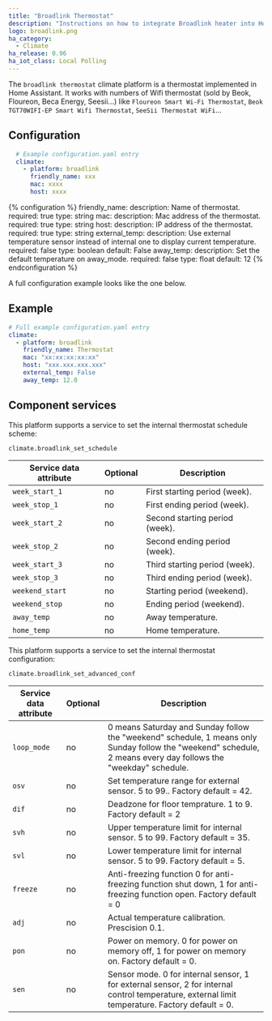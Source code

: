 ```yaml
---
title: "Broadlink Thermostat"
description: "Instructions on how to integrate Broadlink heater into Home Assistant."
logo: broadlink.png
ha_category:
  - Climate
ha_release: 0.96
ha_iot_class: Local Polling
---
```


The `broadlink thermostat` climate platform is a thermostat implemented in Home Assistant. It works with numbers of Wifi thermostat (sold by Beok, Floureon, Beca Energy, Seesii...) like `Floureon Smart Wi-Fi Thermostat`, `Beok TGT70WIFI-EP Smart Wifi Thermostat`, `SeeSii Thermostat WiFi`...

## Configuration

```yaml
  # Example configuration.yaml entry
  climate:
    - platform: broadlink
      friendly_name: xxx
      mac: xxxx
      host: xxxx
```

{% configuration %}
friendly_name:
  description: Name of thermostat.
  required: true
  type: string
mac:
  description: Mac address of the thermostat.
  required: true
  type: string
host:
  description: IP address of the thermostat.
  required: true
  type: string
external_temp:
  description: Use external temperature sensor instead of internal one to display current temperature.
  required: false
  type: boolean
  default: False
away_temp:
  description: Set the default temperature on away_mode.
  required: false
  type: float
  default: 12
{% endconfiguration  %}

A full configuration example looks like the one below. 

## Example

```yaml
# Full example configuration.yaml entry
climate:
  - platform: broadlink
    friendly_name: Thermostat
    mac: "xx:xx:xx:xx:xx"
    host: "xxx.xxx.xxx.xxx"
    external_temp: False
    away_temp: 12.0
```

## Component services

This platform supports a service to set the internal thermostat schedule scheme:

`climate.broadlink_set_schedule`

| Service data attribute | Optional | Description |
| ---------------------- | -------- | ----------- |
| `week_start_1` | no | First starting period (week).
| `week_stop_1` | no | First ending period (week).
| `week_start_2` | no | Second starting period (week).
| `week_stop_2` | no | Second ending period (week).
| `week_start_3` | no | Third starting period (week).
| `week_stop_3` | no | Third ending period (week).
| `weekend_start` | no | Starting period (weekend).
| `weekend_stop` | no | Ending period (weekend).
| `away_temp` | no | Away temperature.
| `home_temp` | no | Home temperature.

This platform supports a service to set the internal thermostat configuration:

`climate.broadlink_set_advanced_conf`

| Service data attribute | Optional | Description |
| ---------------------- | -------- | ----------- |
| `loop_mode` | no | 0 means Saturday and Sunday follow the "weekend" schedule, 1 means only Sunday follow the "weekend" schedule, 2 means every day follows the "weekday" schedule.
| `osv` | no | Set temperature range for external sensor. 5 to 99.. Factory default = 42.
| `dif` | no | Deadzone for floor temprature. 1 to 9. Factory default = 2
| `svh` | no | Upper temperature limit for internal sensor. 5 to 99. Factory default = 35.
| `svl` | no | Lower temperature limit for internal sensor. 5 to 99. Factory default = 5.
| `freeze` | no | Anti-freezing function 0 for anti-freezing function shut down, 1 for anti-freezing function open. Factory default = 0
| `adj` | no | Actual temperature calibration. Prescision 0.1.
| `pon` | no | Power on memory. 0 for power on memory off, 1 for power on memory on. Factory default = 0.
| `sen` | no | Sensor mode. 0 for internal sensor, 1 for external sensor, 2 for internal control temperature, external limit temperature. Factory default = 0.
